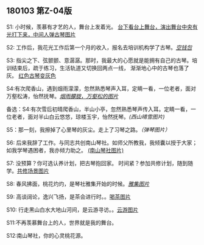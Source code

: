 ## 180103 第Z-04版



S1: 小时候，羡慕有才艺的人，舞台上发着光。 
[台下看台上舞台，演出舞台中央有光打下来，中间人弹古琴图片](https://github.com/nanshanqinshe/GuqinAdoBP/blob/master/pic/S1.jpg)

S2: 工作后，我花光工作后第一个月的收入，报名去培训机构学了古琴。*[空钱包](https://user-images.githubusercontent.com/3715247/34509219-7ab63d94-f082-11e7-9b30-5a47e492b865.jpg)*


S3: 指尖之下、弦颤颤、意潺潺。那时，我最大的心愿就是能拥有自己的古琴。培训结束后，疏于练习，生活轨道又切换回两点一线，
  渐渐地心中的古琴也落了灰。 [红色古琴变灰色](https://github.com/WangYuBo/GuqinAdoBP/blob/master/pic/S6.jpg)

S4:有次爬香山，遇到烟雨濛濛，忽然熟悉琴声入耳，定睛一看，一位老者，面对万壑松涛，怡然抚琴。*[烟雨朦胧，万壑松的图片]()*

备选：S4:有次雪后初晴爬香山，半山小亭，忽然熟悉琴声传入耳。定睛一看，一位老者，面对半山白云悠悠，琼楼玉宇，怡然抚琴。*(西山晴雪图片)*



S5：那一刻，我擦掉了心里琴的灰尘。走上了习琴之路。*（弹琴图片）*

S6: 后来我辞了工作。与同志共创南山琴社。如师父所教我，我倾囊以授于大家；如我学琴遇困者，我亦倾力助之。
  [(南山琴社图片)](https://user-images.githubusercontent.com/3715247/34509229-7cab74f2-f082-11e7-8963-a4699da8c27a.jpg)


S7: 没预算？你可选认养计划，把古琴抱回家。
 时间紧？参加共修计划，随到随学。[共修场景图片](https://user-images.githubusercontent.com/3715247/34509230-7ce4af10-f082-11e7-8e62-03c3b2f96eaf.jpg)

S8: 春风拂面，桃花灼灼，是琴社雅集开始的时候。*[雅集图片](https://user-images.githubusercontent.com/3715247/34509407-7c4936f0-f084-11e7-84b0-8b5fdf2cfa53.jpg)*

S9: 高谈阔论，逸兴飞扬，是茶会进行时。。[喝茶图片](https://user-images.githubusercontent.com/3715247/34509232-7d5607aa-f082-11e7-9ed9-4a2a14d99ec0.jpg)

S10: 行走黑山白水大地山河间，是云游寻访。。[云游图片](https://user-images.githubusercontent.com/3715247/34509233-7d8d1448-f082-11e7-8826-fa1f7a4ed0a2.jpg)

S11:不再羡慕舞台上的人，世界就是我的舞台。

S12:南山琴社，你的心灵桃花源。  

